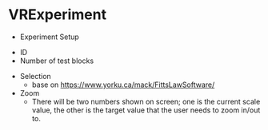 # VRExperiment
* Experiment Setup
 - ID
 - Number of test blocks
* Selection
  - base on https://www.yorku.ca/mack/FittsLawSoftware/
* Zoom
  - There will be two numbers shown on screen; one is the current scale value, the other is the target value that the user needs to zoom in/out to.
